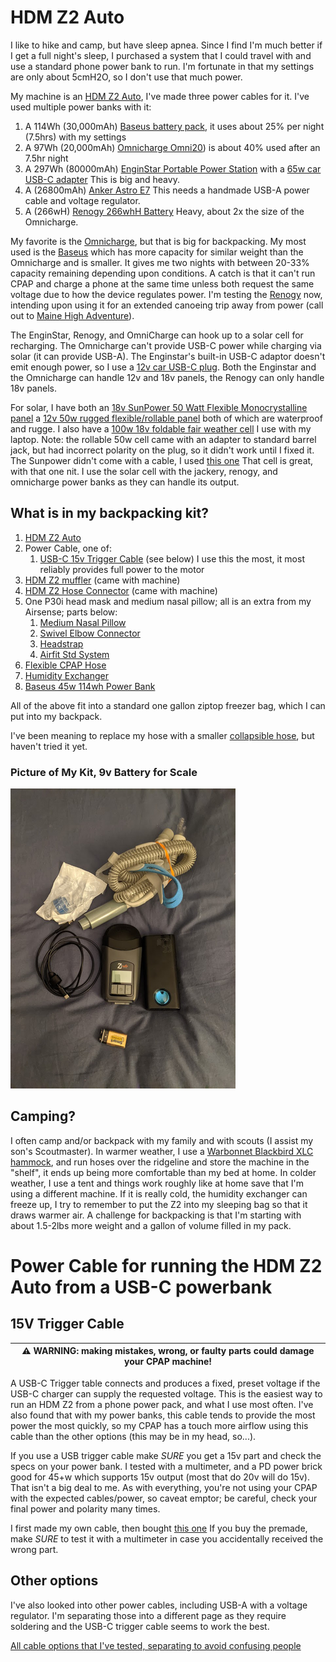 # HDM Z2 Auto

I like to hike and camp, but have sleep apnea. Since I find I'm much better if I get a full night's sleep, I purchased a system that I could travel with and use a standard phone power bank to run. I'm fortunate in that my settings are only about 5cmH2O, so I don't use that much power.

My machine is an [HDM Z2 Auto](https://breas.us/products/cpaps-for-travel/z2-auto/),
I've made three power cables for it. I've used multiple power banks with it:
1. A 114Wh (30,000mAh) [Baseus battery pack](https://www.amazon.com/gp/product/B08JV4W4NY), it uses about 25% per night (7.5hrs) with my settings
1. A 97Wh (20,000mAh) [Omnicharge Omni20](https://www.omnicharge.co/products/omni-20/)) is about 40% used after an 7.5hr night
1. A 297Wh (80000mAh) [EnginStar Portable Power Station](https://www.amazon.com/gp/product/B07WQN41V9) with a [65w car USB-C adapter](https://www.amazon.com/gp/product/B08QZ7RTSW) This is big and heavy.
1. A (26800mAh) [Anker Astro E7](https://www.anker.com/ca/products/variant/astro-e7-26800mah-portable-charger/A1210012) This needs a handmade USB-A power cable and voltage regulator.
1. A (266wH) [Renogy 266whH Battery](https://www.amazon.com/gp/product/B0791WDZTW) Heavy, about 2x the size of the Omnicharge.

My favorite is the [Omnicharge](https://www.omnicharge.co/products/omni-20/), but that is big for backpacking. My most used is the [Baseus](https://www.amazon.com/gp/product/B08JV4W4NY) which has more capacity for similar weight than the Omnicharge and is smaller. It gives me two nights with between 20-33% capacity remaining depending upon conditions. A catch is that it can't run CPAP and charge a phone at the same time unless both request the same voltage due to how the device regulates power. I'm testing the [Renogy](https://www.amazon.com/gp/product/B0791WDZTW) now, intending upon using it for an extended canoeing trip away from power (call out to [Maine High Adventure](https://www.mainehighadventure.org/)).

The EnginStar, Renogy, and OmniCharge can hook up to a solar cell for recharging. The Omnicharge can't provide USB-C power while charging via solar (it can provide USB-A). The Enginstar's built-in USB-C adaptor doesn't emit enough power, so I use a [12v car USB-C plug](https://www.amazon.com/gp/product/B08QZ7RTSW). Both the Enginstar and the Omnicharge can handle 12v and 18v panels, the Renogy can only handle 18v panels.


For solar, I have both an [18v SunPower 50 Watt Flexible Monocrystalline panel](https://www.amazon.com/gp/product/B07C34GHGV) a [12v 50w rugged flexible/rollable panel](https://www.amazon.com/gp/product/B09154L69K) both of which are waterproof and  rugge. I also have a [100w 18v foldable fair weather cell](https://www.amazon.com/gp/product/B075YRKVMH) I use with my laptop. Note: the rollable 50w cell came with an adapter to standard barrel jack, but had incorrect polarity on the plug, so it didn't work until I fixed it. The Sunpower didn't come with a cable, I used [this one](https://www.amazon.com/gp/product/B09HT2DX2G) That cell is great, with that one nit. I use the solar cell with the jackery, renogy, and omnicharge power banks as they can handle its output.

## What is in my backpacking kit?

1. [HDM Z2 Auto](https://breas.us/products/cpaps-for-travel/z2-auto/)
1. Power Cable, one of:
   1. [USB-C 15v Trigger Cable](https://www.amazon.com/gp/product/B08NTTK8S9) (see below) I use this the most, it most reliably provides full power to the motor
1. [HDM Z2 muffler](https://www.cpapxchange.com/q-lite-in-line-cpap-bipap-muffler-kit.html) (came with machine)
1. [HDM Z2 Hose Connector](https://www.amazon.com/Replacement-Custom-Adapter-Design-Medical/dp/B07G4HKHX1) (came with machine)
1. One P30i head mask and medium nasal pillow; all is an extra from my Airsense; parts below:
   1. [Medium Nasal Pillow](https://www.amazon.com/gp/product/B07R6B17QS)
   1. [Swivel Elbow Connector](https://www.amazon.com/gp/product/B08H564YLP)
   1. [Headstrap](https://www.amazon.com/gp/product/B07P5HPCLR)
   1. [Airfit Std System](https://www.amazon.com/gp/product/B07P5FYYL3)
1. [Flexible CPAP Hose](https://www.amazon.com/Premium-Universal-CPAP-Tubing-Hose/dp/B01N4RGZ80)
1. [Humidity Exchanger](https://www.amazon.com/gp/product/B07PMNMTTC)
1. [Baseus 45w 114wh Power Bank](https://www.amazon.com/gp/product/B08JV4W4NY)

All of the above fit into a standard one gallon ziptop freezer bag, which I can put into my backpack.

I've been meaning to replace my hose with a smaller [collapsible hose](https://www.amazon.com/INNOTECH-4332594073-TravelHose-Collapsible-CPAP/dp/B01B5DHJ5O), but haven't tried it yet.

### Picture of My Kit, 9v Battery for Scale
![Picture of my kit](images/cpap-image.png "Picture of my kit, 9v battery is for scale")

## Camping?

I often camp and/or backpack with my family and with scouts (I assist my son's Scoutmaster). In warmer weather, I use a [Warbonnet Blackbird XLC hammock](https://www.warbonnetoutdoors.com/product/blackbird-xlc/), and run hoses over the ridgeline and store the machine in the "shelf", it ends up being more comfortable than my bed at home. In colder weather, I use a tent and things work roughly like at home save that I'm using a different machine. If it is really cold, the humidity exchanger can freeze up, I try to remember to put the Z2 into my sleeping bag so that it draws warmer air. A challenge for backpacking is that I'm starting with about 1.5-2lbs more weight and a gallon of volume filled in my pack.

# Power Cable for running the HDM Z2 Auto from a USB-C powerbank

## 15V Trigger Cable

| :warning: WARNING: making mistakes, wrong, or faulty parts could damage your CPAP machine! |
| --- |

A USB-C Trigger table connects and produces a fixed, preset voltage if the USB-C charger can supply the requested voltage. This is the easiest way to run an HDM Z2 from a phone power pack, and what I use most often. I've also found that with my power banks, this cable tends to provide the most power the most quickly, so my CPAP has a touch more airflow using this cable than the other options (this may be in my head, so...).

If you use a USB trigger cable make *_SURE_* you get a 15v part and check the specs on your power bank. I tested with a multimeter, and a PD power brick good for 45+w which supports 15v output (most that do 20v will do 15v).  That isn't a big deal to me. As with everything, you're not using your CPAP with the expected cables/power, so caveat emptor; be careful, check your final power and polarity many times.

I first made my own cable, then bought [this one](https://www.amazon.com/gp/product/B08NTTK8S9) If you buy the premade, make _SURE_ to test it with a multimeter in case you accidentally received the wrong part.


## Other options

I've also looked into other power cables, including USB-A with a voltage regulator. I'm separating those into a different page as they require soldering and the USB-C trigger cable seems to work the best.

[All cable options that I've tested, separating to avoid confusing people](alternate_cables.md)

